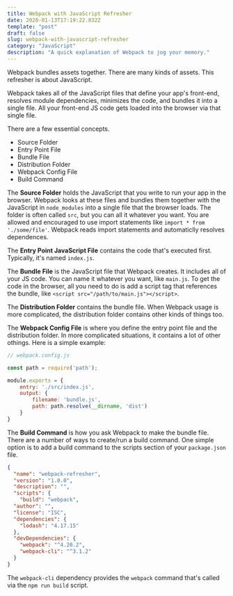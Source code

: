```yaml
---
title: Webpack with JavaScript Refresher
date: 2020-01-13T17:19:22.832Z
template: "post"
draft: false
slug: webpack-with-javascript-refresher
category: "JavaScript"
description: "A quick explanation of Webpack to jog your memory."
---
```


Webpack bundles assets together. There are many kinds of assets. This refresher is about JavaScript.

Webpack takes all of the JavaScript files that define your app's front-end, resolves module dependencies, minimizes the code, and bundles it into a single file. All your front-end JS code gets loaded into the browser via that single file.

There are a few essential concepts.

* Source Folder
* Entry Point File
* Bundle File
* Distribution Folder
* Webpack Config File
* Build Command

The **Source Folder** holds the JavaScript that you write to run your app in the browser. Webpack looks at these files and bundles them together with the JavaScript in `node_modules` into a single file that the browser loads. The folder is often called `src`, but you can all it whatever you want. You are allowed and encouraged to use import statements like `import * from './some/file'`. Webpack reads import statements and automaticlly resolves dependences.

The **Entry Point JavaScript File** contains the code that's executed first. Typically, it's named `index.js`.

The **Bundle File** is the JavaScript file that Webpack creates. It includes all of your JS code. You can name it whatever you want, like `main.js`. To get the code in the browser, all you need to do is add a script tag that references the bundle, like `<script src="/path/to/main.js"></script>`.

The **Distribution Folder** contains the bundle file. When Webpack usage is more complicated, the distribution folder contains other kinds of things too.

The **Webpack Config File** is where you define the entry point file and the distribution folder. In more complicated situations, it contains a lot of other othings. Here is a simple example:

```javascript
// webpack.config.js

const path = require('path');

module.exports = {
    entry: './src/index.js',
    output: {
        filename: 'bundle.js',
        path: path.resolve(__dirname, 'dist')
    }
}
```

The **Build Command** is how you ask Webpack to make the bundle file. There are a number of ways to create/run a build command. One simple option is to add a build command to the scripts section of your `package.json` file.

```json
{
  "name": "webpack-refresher",
  "version": "1.0.0",
  "description": "",
  "scripts": {
    "build": "webpack",
  "author": "",
  "license": "ISC",
  "dependencies": {
    "lodash": "4.17.15"
  },
  "devDependencies": {
    "webpack": "^4.20.2",
    "webpack-cli": "^3.1.2"
  }
}
```

The `webpack-cli` dependency provides the `webpack` command that's called via the `npm run build` script.

